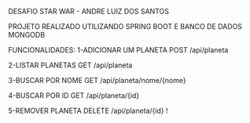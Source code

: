DESAFIO STAR WAR - ANDRE LUIZ DOS SANTOS

PROJETO REALIZADO UTILIZANDO SPRING BOOT E BANCO DE DADOS MONGODB

FUNCIONALIDADES:
1-ADICIONAR UM PLANETA
POST /api/planeta

2-LISTAR PLANETAS
GET /api/planeta

3-BUSCAR POR NOME
GET /api/planeta/nome/{nome}

4-BUSCAR POR ID
GET /api/planeta/{id}

5-REMOVER PLANETA
DELETE /api/planeta/{id}
!
